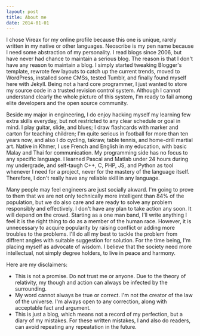 ```yaml
---
layout: post
title: About me
date: 2014-01-01
---
```


I chose Vireax for my online profile because this one is unique, rarely written in my native or other languages. Neoscribe is my pen name because I need some abstraction of my personality. I read blogs since 2006, but have never had chance to maintain a serious blog. The reason is that I don't have any reason to maintain a blog. I simply started tweaking Blogger's template, rewrote few layouts to catch up the current trends, moved to WordPress, installed some CMSs, tested Tumblr, and finally found myself here with Jekyll. Being not a hard core programmer, I just wanted to store my source code in a trusted revision control system. Although I cannot understand clearly the whole picture of this system, I'm ready to fail among elite developers and the open source community. 

Beside my major in engineering, I do enjoy hacking myself my learning few extra skills everyday, but not restricted to any clear schedule or goal in mind. I play guitar, slide, and blues; I draw flashcards with marker and carton for teaching children; I'm quite serious in football for more than ten years now, and also I do cycling, takraw, table tennis, and home-drill martial art. Native in Khmer, I use French and English in my education, with basic Malay and Thai for communication. My programming side has no focus to any specific language. I learned Pascal and Matlab under 24 hours during my undergrade, and self-taugh C++, C, PHP, JS, and Python as tool whenever I need for a project, never for the mastery of the language itself. Therefore, I don't really have any reliable skill in any language.

Many people may feel engineers are just socially akward. I'm going to prove to them that we are not only technically more intelligent than 84% of the population, but we do also care and are ready to solve any problem responsibly and effectively. I don't have any plan to take action any soon. It will depend on the crowd. Starting as a one man band, I'll write anything I feel it is the right thing to do as a member of the human race. However, it is unnecessary to acquire popularity by raising conflict or adding more troubles to the problems. I'll do all my best to tackle the problem from diffrent angles with suitable suggestion for solution. For the time being, I'm placing myself as advocate of wisdom. I believe that the society need more intellectual, not simply degree holders, to live in peace and harmony. 

Here are my disclaimers:

- This is not a promise. Do not trust me or anyone. Due to the theory of relativity, my though and action can always be infected by the surrounding.
- My word cannot always be true or correct. I'm not the creator of the law of the universe. I'm always open to any correction, along with acceptable fact and argument. 
- This is just a blog, which means not a record of my perfection, but a diary of my mistakes. For these written mistakes, I and also do readers, can avoid repeating any repeatation in the future. 
